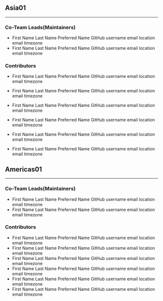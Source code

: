 ## Asia01

---

### Co-Team Leads(Maintainers)

- First Name  Last Name  Preferred Name  GitHub username  email  location  email timezone
- First Name  Last Name  Preferred Name  GitHub username  email  location  email timezone

### Contributors

- First Name  Last Name  Preferred Name  GitHub username  email  location  email timezone
- First Name  Last Name  Preferred Name  GitHub username  email  location  email timezone
- First Name  Last Name  Preferred Name  GitHub username  email  location  email timezone

- First Name  Last Name  Preferred Name  GitHub username  email  location  email timezone

- First Name  Last Name  Preferred Name  GitHub username  email  location  email timezone
- First Name  Last Name  Preferred Name  GitHub username  email  location  email timezone

## Americas01

---

### Co-Team Leads(Maintainers)

- First Name  Last Name  Preferred Name  GitHub username  email  location  email timezone
- First Name  Last Name  Preferred Name  GitHub username  email  location  email timezone

### Contributors

- First Name  Last Name  Preferred Name  GitHub username  email  location  email timezone
- First Name  Last Name  Preferred Name  GitHub username  email  location  email timezone
- First Name  Last Name  Preferred Name  GitHub username  email  location  email timezone
- First Name  Last Name  Preferred Name  GitHub username  email  location  email timezone
- First Name  Last Name  Preferred Name  GitHub username  email  location  email timezone
- First Name  Last Name  Preferred Name  GitHub username  email  location  email timezone

